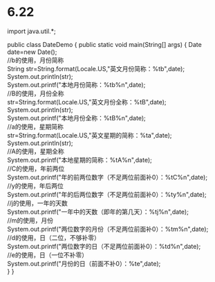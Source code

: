 # 6.22
import java.util.*;
  
public class DateDemo {
   public static void main(String[] args) {
       Date date=new Date();                                      
        //b的使用，月份简称  
        String str=String.format(Locale.US,"英文月份简称：%tb",date);       
        System.out.println(str);                                                                              
        System.out.printf("本地月份简称：%tb%n",date);  
        //B的使用，月份全称  
        str=String.format(Locale.US,"英文月份全称：%tB",date);  
        System.out.println(str);  
        System.out.printf("本地月份全称：%tB%n",date);  
        //a的使用，星期简称  
        str=String.format(Locale.US,"英文星期的简称：%ta",date);  
        System.out.println(str);  
        //A的使用，星期全称  
        System.out.printf("本地星期的简称：%tA%n",date);  
        //C的使用，年前两位  
        System.out.printf("年的前两位数字（不足两位前面补0）：%tC%n",date);  
        //y的使用，年后两位  
        System.out.printf("年的后两位数字（不足两位前面补0）：%ty%n",date);  
        //j的使用，一年的天数  
        System.out.printf("一年中的天数（即年的第几天）：%tj%n",date);  
        //m的使用，月份  
        System.out.printf("两位数字的月份（不足两位前面补0）：%tm%n",date);  
        //d的使用，日（二位，不够补零）  
        System.out.printf("两位数字的日（不足两位前面补0）：%td%n",date);  
        //e的使用，日（一位不补零）  
        System.out.printf("月份的日（前面不补0）：%te",date);  
   }
}
